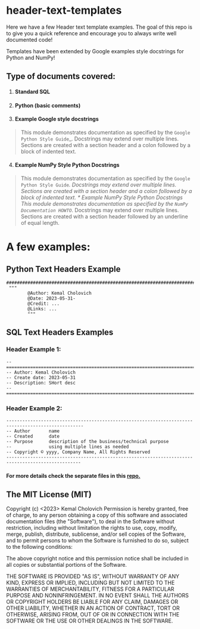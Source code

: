 
# header-text-templates
Here we have a few Header text template examples. 
The goal of this repo is to give you a quick reference and encourage you to always write well documented code!

Templates have been extended by Google examples style docstrings for Python and NumPy! 

## Type of documents covered:

 

 1. #### Standard SQL
 2. #### Python (basic comments)
 3. #### Example Google style docstrings
>  This module demonstrates documentation as specified by the `Google
> Python Style Guide`_. Docstrings may extend over multiple lines.
> Sections are created with a section header and a colon followed by a
> block of indented text.

 4. #### Example NumPy Style Python Docstrings	   
> This module demonstrates documentation as specified by the `Google
> Python
> 		  Style Guide`_. Docstrings may extend over multiple lines. Sections are created
> 		  with a section header and a colon followed by a block of indented text. 		* Example NumPy Style Python Docstrings
> 		  This module demonstrates documentation as specified by the `NumPy
> 		  Documentation HOWTO`_. Docstrings may extend over multiple lines. Sections
> 		  are created with a section header followed by an underline of equal length.




# A few examples:

## Python Text Headers Example  
``` 
####################################################################################
 """
        @Author: Kemal Cholovich
        @Date: 2023-05-31-
        @Credit: ...
        @Links: ...
        """

```

## SQL Text Headers Examples

### Header Example 1:
``` 
-- ================================================================================================
-- Author: Kemal Cholovich
-- Create date: 2023-05-31 
-- Description: SHort desc
-- ================================================================================================
```
### Header Example 2:
```
---------------------------------------------------------------------------------------------------
-- Author       name
-- Created      date
-- Purpose      description of the business/technical purpose
--              using multiple lines as needed
-- Copyright © yyyy, Company Name, All Rights Reserved
--------------------------------------------------------------------------------------------------
```


#### For more details check the separate files in this [repo.](https://github.com/ddeveloperr/header-text-templates/tree/main)  

## The MIT License (MIT)

Copyright (c) <2023> Kemal Cholovich
Permission is hereby granted, free of charge, to any person obtaining a copy
of this software and associated documentation files (the "Software"), to deal
in the Software without restriction, including without limitation the rights
to use, copy, modify, merge, publish, distribute, sublicense, and/or sell
copies of the Software, and to permit persons to whom the Software is
furnished to do so, subject to the following conditions:

The above copyright notice and this permission notice shall be included in
all copies or substantial portions of the Software.

THE SOFTWARE IS PROVIDED "AS IS", WITHOUT WARRANTY OF ANY KIND, EXPRESS OR
IMPLIED, INCLUDING BUT NOT LIMITED TO THE WARRANTIES OF MERCHANTABILITY,
FITNESS FOR A PARTICULAR PURPOSE AND NONINFRINGEMENT. IN NO EVENT SHALL THE
AUTHORS OR COPYRIGHT HOLDERS BE LIABLE FOR ANY CLAIM, DAMAGES OR OTHER
LIABILITY, WHETHER IN AN ACTION OF CONTRACT, TORT OR OTHERWISE, ARISING FROM,
OUT OF OR IN CONNECTION WITH THE SOFTWARE OR THE USE OR OTHER DEALINGS IN
THE SOFTWARE.
